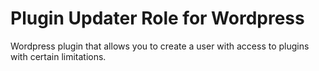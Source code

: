# Plugin Updater Role for Wordpress

Wordpress plugin that allows you to create a user with access to plugins with certain limitations.
